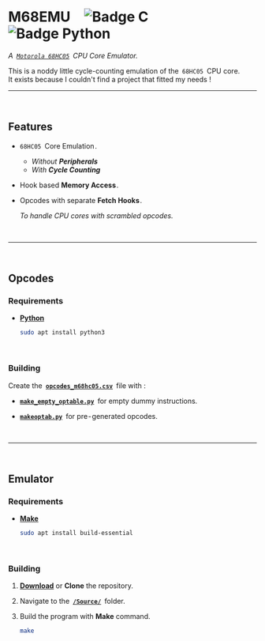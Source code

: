 
# M68EMU ![Badge C] ![Badge Python]
*A [`Motorola 68HC05`][CPU] CPU Core Emulator.*

This is a noddy little cycle-counting emulation of the `68HC05` CPU core. <br>
It exists because I couldn't find a project that fitted my needs  !

---

<br>

## Features

- `68HC05` Core Emulation .

    + *Without* ***Peripherals***
    + *With* ***Cycle Counting***


- Hook based **Memory Access** .

- Opcodes with separate **Fetch Hooks** .

    *To handle CPU cores with scrambled opcodes.*

<br>

---

<br>

## Opcodes

### Requirements

- **[Python]**

    ```sh
    sudo apt install python3
    ```

<br>

### Building

Create the **[`opcodes_m68hc05.csv`][Opcodes Table]** file with :

- **[`make_empty_optable.py`][Opcodes Empty]** for empty dummy instructions.

- **[`makeoptab.py`][Opcodes Full]** for pre - generated opcodes.

<br>

---

<br>

## Emulator

### Requirements

- **[Make]**

    ```sh
    sudo apt install build-essential
    ```

<br>

### Building

1. **[Download]** or **Clone** the repository.

2. Navigate to the **[`/Source/`][Source]** folder.

3. Build the program with **Make** command.

    ```sh
    make
    ```
    

<!----------------------------------------------------------------------------->

[Opcodes Empty]: Source/optable/make_empty_optable.py
[Opcodes Full]: Source/optable/makeoptab.py
[Opcodes Table]: Source/optable/opcodes_m68hc05.csv

[Source]: Source

[Make]: https://www.gnu.org/software/make/
[Download]: https://github.com/philpem/m68emu/archive/refs/heads/master.zip
[Python]: https://www.python.org/

[CPU]: https://en.wikipedia.org/wiki/Motorola_68HC05

[Badge C]: https://img.shields.io/badge/C-00599C?style=for-the-badge
[Badge Python]: https://img.shields.io/badge/Python-14354C?style=for-the-badge&logo=python&logoColor=white

